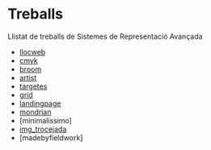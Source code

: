 # Treballs
Llistat de treballs de Sistemes de Representació Avançada

* [llocweb](https://crisellingsvoll.github.io/llocweb/) 
* [cmyk](https://crisellingsvoll.github.io/cmyk/)
* [broom](https://crisellingsvoll.github.io/broom/)
* [artist](https://crisellingsvoll.github.io/artist/)
* [targetes](https://crisellingsvoll.github.io/targetes/)
* [grid](https://crisellingsvoll.github.io/grid/)
* [landingpage](https://crisellingsvoll.github.io/landingpage/)
* [mondrian](https://crisellingsvoll.github.io/mondrian/)
* [minimalissimo]
* [img_trocejada](https://crisellingsvoll.github.io/img_trocejada/)
* [madebyfieldwork]
